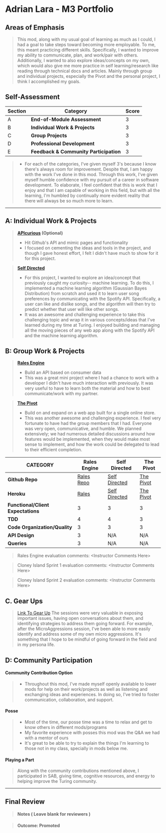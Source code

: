 # Adrian Lara - M3 Portfolio

## Areas of Emphasis

> This mod, along with my usual goal of learning as much as I could, I had a goal to take steps toward becoming more employable.  To me, this meant practicing different skills.  Specifically, I wanted to improve my ability to communicate, plan, and work/pair with others.  Additionally, I wanted to also explore ideas/concepts on my own, which would also give me more practice in self learning/research like reading through technical docs and articles.  Mainly through group and individual projects, especially the Pivot and the personal project, I think I accomplished my goals.

## Self-Assessment

| Section | Category | Score |
| --- | ----- | --- |
| A | **End-of-Module Assessment** | 3 |
| B | **Individual Work & Projects** | 3 |
| C | **Group Projects** | 3 |
| D | **Professional Development** | 3 |
| E | **Feedback & Community Participation** | 3 |

>* For each of the categories, I've given myself 3's because I know there's always room for improvement.  Despite that, I am happy with the work I've done in this mod.  Through this work, I've given myself humble confidence with my pursuit of a career in software development.  To elaborate, I feel confident that this is work that I enjoy and that I am capable of working in this field, but with all the learning, I'm humbled by continually more evident reality that there will always be so much more to learn.

-----------------------

## A: Individual Work & Projects

> **[APIcurious](http://backend.turing.io/module3/projects/apicurious) (Optional)**
>* Hit Github's API and mimic pages and functionality
>* I focused on cementing the ideas and tools in the project, and though I gave honest effort, I felt I didn't have much to show for it for this project.  

> **[Self Directed](http://backend.turing.io/module3/projects/self_directed_project)**
>* For this project, I wanted to explore an idea/concept that previously caught my curiosity-- machine learning.  To do this, I implemented a machine learning algorithm (Gaussian Bayes Distribution) from scratch and used it to learn user song preferences by communicating with the Spotify API.  Specifically, a user can like and dislike songs, and the algorithm will then try to predict whether that user will like other songs.
>* It was an awesome and challenging experience to take this challenging topic and wrap it in various concepts/ideas that I've learned during my time at Turing.  I enjoyed building and managing all the moving pieces of any web app along with the Spotify API and the machine learning algorithm.

## B: Group Work & Projects

> **[Rales Engine](http://backend.turing.io/module3/projects/rails_engine)**
>* Build an API based on consumer data
>* This was a great mini project where I had a chance to work with a developer I didn't have much interaction with previously.  It was very useful to have to learn both the material and how to best communicate/work with my partner.

> **[The Pivot](http://backend.turing.io/module3/projects/the_pivot)**
>* Build on and expand on a web app built for a single online store.
>* This was another awesome and challenging experience.  I feel very fortunate to have had the group members that I had.  Everyone was very open, communicative, and humble. We planned extensively; we had numerous detailed discussions around how features would be implemented, when they would make most sense to implement, and how the work could be delegated to lead to their efficient completion.

| CATEGORY | Rales Engine | Self Directed | The Pivot |
| --- | --- | --- | --- |
| **Github Repo** | [Rales Repo](https://github.com/limsammy/rales_engine) | [Self Directed](https://github.com/adrian-lara/machine_learn_songs) | [The Pivot](https://github.com/anlewi5/the_pivot_base) |
| **Heroku** | [Rales](https://) | [Self Directed](https://machine-learn-songs.herokuapp.com/dashboard) | [The Pivot](https://aaim-le-pivot.herokuapp.com) |
| **Functional/Client Expectations** | 3 | 3 | 3 |
| **TDD** | 4 | 4 | 3 |
| **Code Organization/Quality** | 3 | 3 | 3 |
| **API Design** | 3 | N/A | N/A |
| **Queries** | 3 | N/A | N/A |

> Rales Engine evaluation comments:
\<Instructor Comments Here>

> Cloney Island Sprint 1 evaluation comments:
\<Instructor Comments Here>

> Cloney Island Sprint 2 evaluation comments:
\<Instructor Comments Here>

## C. **Gear Ups**

> [Link To Gear Up]()
The sessions were very valuable in exposing important issues, having open conversations about them, and identifying strategies to address them going forward.  For example, after the MicroAggressions session, I've been able to more easily identify and address some of my own micro aggressions.  It's something that I hope to be mindful of going forward in the field and in my persona life.

## D: Community Participation

#### **Community Contribution Option**
>* Throughout this mod, I've made myself openly available to lower mods for help on their work/projects as well as listening and exchanging ideas and experiences.  In doing so, I've tried to foster communication, collaboration, and support.

#### **Posse**
  >* Most of the time, our posse time was a time to relax and get to know others in different mods/programs
  >* My favorite experience with posses this mod was the Q&A we had with a mentor of ours
  >* It's great to be able to try to explain the things I'm learning to those not in my class, specially in mods below me.

#### **Playing a Part**

> Along with the community contributions mentioned above, I participated in SAB, giving time, cognitive resources, and energy to helping improve the Turing community.

------------------

## Final Review

> #### Notes ( Leave blank for reviewers )

> #### Outcome: Promoted
